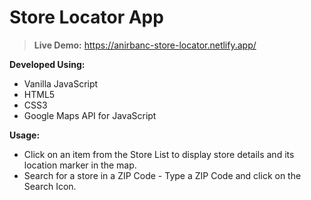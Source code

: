 # Store Locator App

>__Live Demo:__ https://anirbanc-store-locator.netlify.app/

__Developed Using:__

* Vanilla JavaScript
* HTML5
* CSS3
* Google Maps API for JavaScript

__Usage:__

* Click on an item from the Store List to display store details and its location marker in the map.
* Search for a store in a ZIP Code - Type a ZIP Code and click on the Search Icon.
